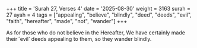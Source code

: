 +++
title = 'Surah 27, Verses 4'
date = '2025-08-30'
weight = 3163
surah = 27
ayah = 4
tags = ["appealing", "believe", "blindly", "deed", "deeds", "evil", "faith", "hereafter", "made", "not", "wander"]
+++

As for those who do not believe in the Hereafter, We have certainly made their ˹evil˺ deeds appealing to them, so they wander blindly.